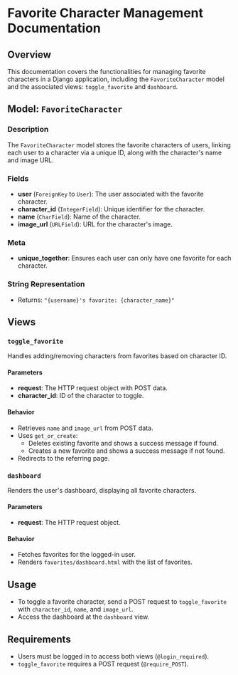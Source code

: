 # Favorite Character Management Documentation

## Overview

This documentation covers the functionalities for managing favorite characters in a Django application, including the `FavoriteCharacter` model and the associated views: `toggle_favorite` and `dashboard`.

## Model: `FavoriteCharacter`

### Description
The `FavoriteCharacter` model stores the favorite characters of users, linking each user to a character via a unique ID, along with the character's name and image URL.

### Fields
- **user** (`ForeignKey` to `User`): The user associated with the favorite character.
- **character_id** (`IntegerField`): Unique identifier for the character.
- **name** (`CharField`): Name of the character.
- **image_url** (`URLField`): URL for the character's image.

### Meta
- **unique_together**: Ensures each user can only have one favorite for each character.

### String Representation
- Returns: `"{username}'s favorite: {character_name}"`

## Views

### `toggle_favorite`

Handles adding/removing characters from favorites based on character ID.

#### Parameters
- **request**: The HTTP request object with POST data.
- **character_id**: ID of the character to toggle.

#### Behavior
- Retrieves `name` and `image_url` from POST data.
- Uses `get_or_create`:
  - Deletes existing favorite and shows a success message if found.
  - Creates a new favorite and shows a success message if not found.
- Redirects to the referring page.

### `dashboard`

Renders the user's dashboard, displaying all favorite characters.

#### Parameters
- **request**: The HTTP request object.

#### Behavior
- Fetches favorites for the logged-in user.
- Renders `favorites/dashboard.html` with the list of favorites.

## Usage
- To toggle a favorite character, send a POST request to `toggle_favorite` with `character_id`, `name`, and `image_url`.
- Access the dashboard at the `dashboard` view.

## Requirements
- Users must be logged in to access both views (`@login_required`).
- `toggle_favorite` requires a POST request (`@require_POST`).
